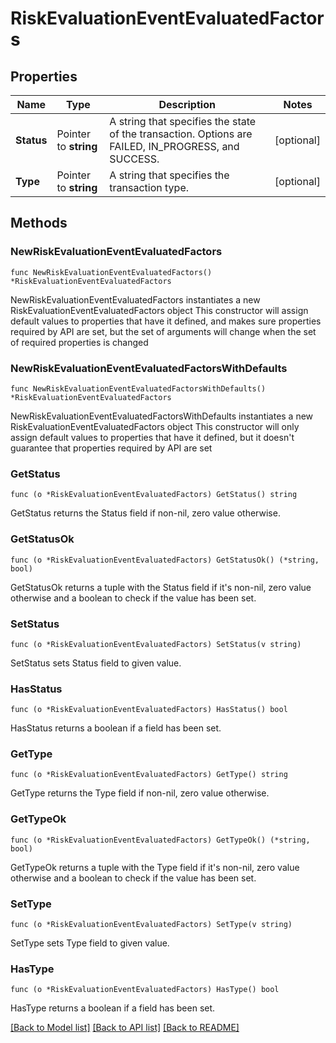 # RiskEvaluationEventEvaluatedFactors

## Properties

Name | Type | Description | Notes
------------ | ------------- | ------------- | -------------
**Status** | Pointer to **string** | A string that specifies the state of the transaction. Options are FAILED, IN_PROGRESS, and SUCCESS. | [optional] 
**Type** | Pointer to **string** | A string that specifies the transaction type. | [optional] 

## Methods

### NewRiskEvaluationEventEvaluatedFactors

`func NewRiskEvaluationEventEvaluatedFactors() *RiskEvaluationEventEvaluatedFactors`

NewRiskEvaluationEventEvaluatedFactors instantiates a new RiskEvaluationEventEvaluatedFactors object
This constructor will assign default values to properties that have it defined,
and makes sure properties required by API are set, but the set of arguments
will change when the set of required properties is changed

### NewRiskEvaluationEventEvaluatedFactorsWithDefaults

`func NewRiskEvaluationEventEvaluatedFactorsWithDefaults() *RiskEvaluationEventEvaluatedFactors`

NewRiskEvaluationEventEvaluatedFactorsWithDefaults instantiates a new RiskEvaluationEventEvaluatedFactors object
This constructor will only assign default values to properties that have it defined,
but it doesn't guarantee that properties required by API are set

### GetStatus

`func (o *RiskEvaluationEventEvaluatedFactors) GetStatus() string`

GetStatus returns the Status field if non-nil, zero value otherwise.

### GetStatusOk

`func (o *RiskEvaluationEventEvaluatedFactors) GetStatusOk() (*string, bool)`

GetStatusOk returns a tuple with the Status field if it's non-nil, zero value otherwise
and a boolean to check if the value has been set.

### SetStatus

`func (o *RiskEvaluationEventEvaluatedFactors) SetStatus(v string)`

SetStatus sets Status field to given value.

### HasStatus

`func (o *RiskEvaluationEventEvaluatedFactors) HasStatus() bool`

HasStatus returns a boolean if a field has been set.

### GetType

`func (o *RiskEvaluationEventEvaluatedFactors) GetType() string`

GetType returns the Type field if non-nil, zero value otherwise.

### GetTypeOk

`func (o *RiskEvaluationEventEvaluatedFactors) GetTypeOk() (*string, bool)`

GetTypeOk returns a tuple with the Type field if it's non-nil, zero value otherwise
and a boolean to check if the value has been set.

### SetType

`func (o *RiskEvaluationEventEvaluatedFactors) SetType(v string)`

SetType sets Type field to given value.

### HasType

`func (o *RiskEvaluationEventEvaluatedFactors) HasType() bool`

HasType returns a boolean if a field has been set.


[[Back to Model list]](../README.md#documentation-for-models) [[Back to API list]](../README.md#documentation-for-api-endpoints) [[Back to README]](../README.md)



